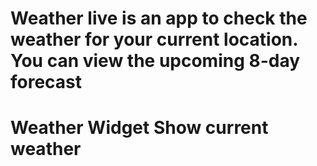# Weather live is an app to check the weather for your current location. You can view the upcoming 8-day forecast
# Weather Widget Show current weather
